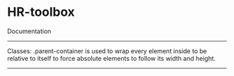 # HR-toolbox

Documentation
_______________________________

Classes:
.parent-container is used to wrap every element inside to be relative to itself to force absolute elements to follow its width and height.

_______________________________